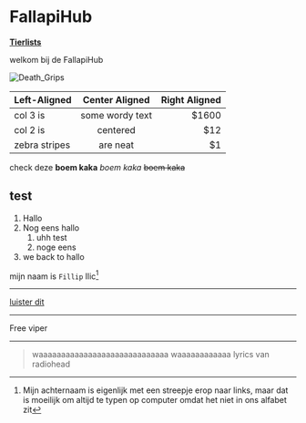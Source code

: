 # FallapiHub
[**Tierlists**](https://fallapihub.github.io/tierlists.md)

welkom bij de FallapiHub


![Death_Grips](https://github.com/FallapiHub/fallapihub.github.io/assets/158185370/1ed79688-0a34-417a-b655-95540b99e89b)

| Left-Aligned  | Center Aligned  | Right Aligned |
| :------------ |:---------------:| -----:|
| col 3 is      | some wordy text | $1600 |
| col 2 is      | centered        |   $12 |
| zebra stripes | are neat        |    $1 |

check deze **boem kaka**
*boem kaka*
~~boem kaka~~ 


## test
1. Hallo
2. Nog eens hallo
   1. uhh test
   2. noge eens
4. we back to hallo


mijn naam is ```Fillip``` Ilic[^1] 

---

[luister dit](https://www.youtube.com/watch?v=-XazLR5UFWM&ab_channel=RapperViperVEVOArchive)

___

Free viper

***


[^1]:  Mijn achternaam is eigenlijk met een streepje erop naar links, maar dat is moeilijk om altijd te typen op computer omdat het niet in ons alfabet zit


>waaaaaaaaaaaaaaaaaaaaaaaaaaaaa waaaaaaaaaaaa
lyrics van radiohead


